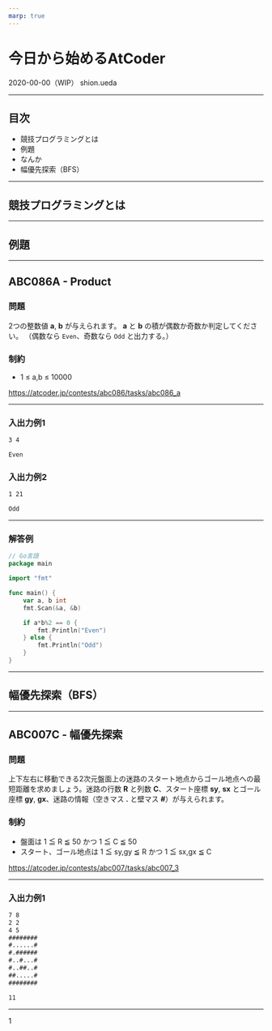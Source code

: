 ```yaml
---
marp: true
---
```


<!--
theme: gaia
_footer: © 2020 shion.ueda
_class: lead
-->

# 今日から始めるAtCoder

2020-00-00（WIP）
shion.ueda

---

## 目次

- 競技プログラミングとは
- 例題
- なんか
- 幅優先探索（BFS）

---

<!--_class: lead -->

## 競技プログラミングとは

---

<!--_class: lead -->

## 例題

---

## ABC086A - Product

### 問題

2つの整数値 **a**, **b** が与えられます。
**a** と **b** の積が偶数か奇数か判定してください。
（偶数なら `Even`、奇数なら `Odd` と出力する。）

### 制約

- 1 ≤ a,b ≤ 10000

https://atcoder.jp/contests/abc086/tasks/abc086_a

---

### 入出力例1

```txt
3 4
```

```txt
Even
```

### 入出力例2

```txt
1 21
```

```txt
Odd
```

---

### 解答例

```go
// Go言語
package main

import "fmt"

func main() {
	var a, b int
	fmt.Scan(&a, &b)

	if a*b%2 == 0 {
		fmt.Println("Even")
	} else {
		fmt.Println("Odd")
	}
}
```

---

<!--_class: lead -->

## 幅優先探索（BFS）

---

## ABC007C - 幅優先探索

### 問題

上下左右に移動できる2次元盤面上の迷路のスタート地点からゴール地点への最短距離を求めましょう。迷路の行数 **R** と列数 **C**、スタート座標 **sy**, **sx** とゴール座標 **gy**, **gx**、迷路の情報（空きマス **.** と壁マス **#**）が与えられます。

### 制約

- 盤面は 1 ≦ R ≦ 50 かつ 1 ≦ C ≦ 50
- スタート、ゴール地点は 1 ≦ sy,gy ≦ R かつ 1 ≦ sx,gx ≦ C

https://atcoder.jp/contests/abc007/tasks/abc007_3

---

### 入出力例1

```txt
7 8
2 2
4 5
########
#......#
#.######
#..#...#
#..##..#
##.....#
########
```

```txt
11
```

---

1